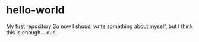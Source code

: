 # hello-world
My first repository
So now I shoudl write something about myself, but I think this is enough... dus....
